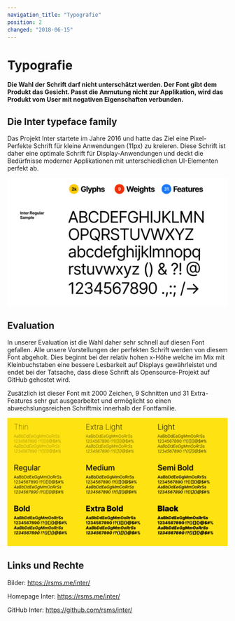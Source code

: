 ```yaml
---
navigation_title: "Typografie"
position: 2
changed: "2018-06-15"
---
```


# Typografie

**Die Wahl der Schrift darf nicht unterschätzt werden. Der Font gibt dem Produkt das Gesicht. Passt die Anmutung nicht zur Applikation, wird das Produkt vom User mit negativen Eigenschaften verbunden.**


## Die Inter typeface family
Das Projekt Inter startete im Jahre 2016 und hatte das Ziel eine Pixel-Perfekte Schrift für kleine Anwendungen (11px) zu kreieren. Diese Schrift ist daher eine optimale Schrift für Display-Anwendungen und deckt die Bedürfnisse moderner Applikationen mit unterschiedlichen UI-Elementen perfekt ab.

![Inter Typeface](_media/Inter_Typeface.png)

## Evaluation
In unserer Evaluation ist die Wahl daher sehr schnell auf diesen Font gefallen. Alle unsere Vorstellungen der perfekten Schrift werden von diesem Font abgeholt. Dies beginnt bei der relativ hohen x-Höhe welche im Mix mit Kleinbuchstaben eine bessere Lesbarkeit auf Displays gewährleistet und endet bei der Tatsache, dass diese Schrift als Opensource-Projekt auf GitHub gehostet wird.

Zusätzlich ist dieser Font mit 2000 Zeichen, 9 Schnitten und 31 Extra-Features sehr gut ausgearbeitet und ermöglicht so einen abwechslungsreichen Schriftmix innerhalb der Fontfamilie.

![Inter Typeface](_media/Inter_Styles.png)

## Links und Rechte
Bilder: https://rsms.me/inter/

Homepage Inter: https://rsms.me/inter/

GitHub Inter: https://github.com/rsms/inter/
